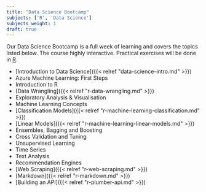 ```yaml
---
title: "Data Science Bootcamp"
subjects: ['R', 'Data Science']
subjects_weight: 1
draft: true
---
```


<!--
https://datasciencedojo.com/bootcamp/curriculum/
-->

Our Data Science Bootcamp is a full week of learning and covers the topics listed below. The course highly interactive. Practical exercises will be done in [R](https://www.r-project.org/).

- [Introduction to Data Science]({{< relref "data-science-intro.md" >}})
- Azure Machine Learning: First Steps
- Introduction to R
- [Data Wrangling]({{< relref "r-data-wrangling.md" >}})
- Exploratory Analysis & Visualisation
- Machine Learning Concepts
- [Classification Models]({{< relref "r-machine-learning-classification.md" >}})
- [Linear Models]({{< relref "r-machine-learning-linear-models.md" >}})
- Ensembles, Bagging and Boosting
- Cross Validation and Tuning
- Unsupervised Learning
- Time Series
- Text Analysis
- Recommendation Engines
- [Web Scraping]({{< relref "r-web-scraping.md" >}})
- [Markdown]({{< relref "r-markdown.md" >}})
- [Building an API]({{< relref "r-plumber-api.md" >}})